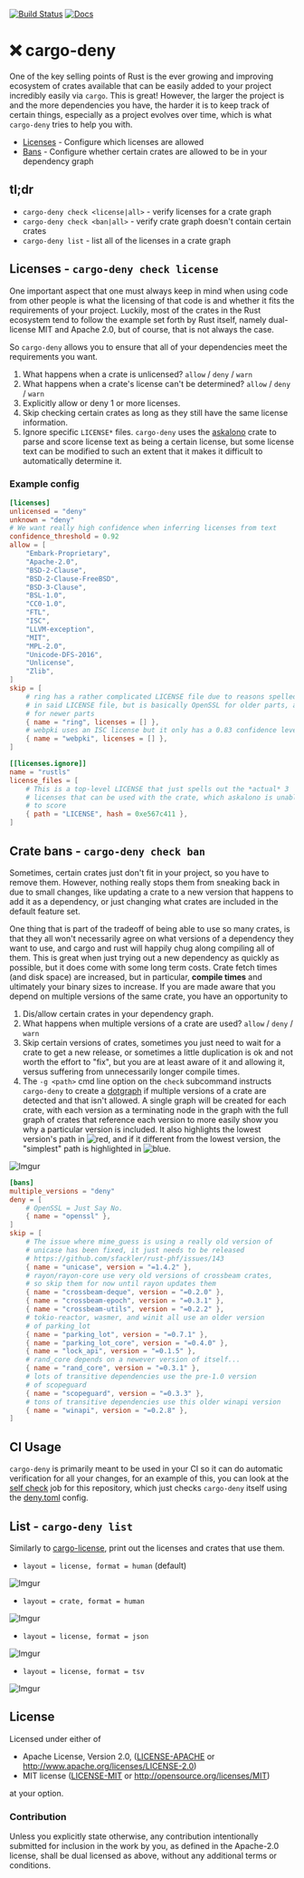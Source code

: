 [![Build Status](https://travis-ci.com/EmbarkStudios/cargo-deny.svg?branch=master)](https://travis-ci.com/EmbarkStudios/cargo-deny)
[![Docs](https://docs.rs/cargo-deny/badge.svg)](https://docs.rs/cargo-deny)

# ❌ cargo-deny

One of the key selling points of Rust is the ever growing and improving ecosystem of crates
available that can be easily added to your project incredibly easily via `cargo`. This is great!
However, the larger the project is and the more dependencies you have, the harder it is to keep
track of certain things, especially as a project evolves over time, which is what `cargo-deny` tries to help
you with.

* [Licenses](#licenses) - Configure which licenses are allowed
* [Bans](#crate-bans) - Configure whether certain crates are allowed to be in your dependency graph

## tl;dr

* `cargo-deny check <license|all>` - verify licenses for a crate graph
* `cargo-deny check <ban|all>` - verify crate graph doesn't contain certain crates
* `cargo-deny list` - list all of the licenses in a crate graph

## Licenses - `cargo-deny check license`

One important aspect that one must always keep in mind when using code from other people is what the licensing
of that code is and whether it fits the requirements of your project. Luckily, most of the crates in the Rust
ecosystem tend to follow the example set forth by Rust itself, namely dual-license MIT and Apache 2.0, but of
course, that is not always the case. 

So `cargo-deny` allows you to ensure that all of your dependencies meet the requirements you want.

1. What happens when a crate is unlicensed? `allow` / `deny` / `warn`
1. What happens when a crate's license can't be determined? `allow` / `deny` / `warn`
1. Explicitly allow or deny 1 or more licenses.
1. Skip checking certain crates as long as they still have the same license information.
1. Ignore specific `LICENSE*` files. `cargo-deny` uses the [askalono](https://github.com/amzn/askalono) crate
to parse and score license text as being a certain license, but some license text can be modified to such
an extent that it makes it difficult to automatically determine it.

### Example config

```toml
[licenses]
unlicensed = "deny"
unknown = "deny"
# We want really high confidence when inferring licenses from text
confidence_threshold = 0.92
allow = [
    "Embark-Proprietary",
    "Apache-2.0",
    "BSD-2-Clause",
    "BSD-2-Clause-FreeBSD",
    "BSD-3-Clause",
    "BSL-1.0",
    "CC0-1.0",
    "FTL",
    "ISC",
    "LLVM-exception",
    "MIT",
    "MPL-2.0",
    "Unicode-DFS-2016",
    "Unlicense",
    "Zlib",
]
skip = [
    # ring has a rather complicated LICENSE file due to reasons spelled out
    # in said LICENSE file, but is basically OpenSSL for older parts, and ISC
    # for newer parts
    { name = "ring", licenses = [] },
    # webpki uses an ISC license but it only has a 0.83 confidence level
    { name = "webpki", licenses = [] },
]

[[licenses.ignore]]
name = "rustls"
license_files = [
    # This is a top-level LICENSE that just spells out the *actual* 3
    # licenses that can be used with the crate, which askalono is unable
    # to score
    { path = "LICENSE", hash = 0xe567c411 },
]
```

## Crate bans - `cargo-deny check ban`

Sometimes, certain crates just don't fit in your project, so you have to remove them. However,
nothing really stops them from sneaking back in due to small changes, like updating a crate to
a new version that happens to add it as a dependency, or just changing what crates are included
in the default feature set.

One thing that is part of the tradeoff of being able to use so many crates, is that they all won't
necessarily agree on what versions of a dependency they want to use, and cargo and rust will happily
chug along compiling all of them.  This is great when just trying out a new dependency as quickly as
possible, but it does come with some long term costs. Crate fetch times (and disk space) are increased,
but in particular, **compile times** and ultimately your binary sizes to increase. If you are made aware 
that you depend on multiple versions of the same crate, you have an opportunity to 

1. Dis/allow certain crates in your dependency graph.
1. What happens when multiple versions of a crate are used? `allow` / `deny` / `warn`
1. Skip certain versions of crates, sometimes you just need to wait for a crate
to get a new release, or sometimes a little duplication is ok and not worth the effort
to "fix", but you are at least aware of it and allowing it, versus suffering from
unnecessarily longer compile times.
1. The `-g <path>` cmd line option on the `check` subcommand instructs `cargo-deny` to create
a [dotgraph](https://www.graphviz.org/) if multiple versions of a crate are detected and that
isn't allowed. A single graph will be created for each crate, with each version as a terminating
node in the graph with the full graph of crates that reference each version to more easily
show you why a particular version is included. It also highlights the lowest version's path
in ![red](https://placehold.it/15/ff0000/000000?text=+), and if it different from the lowest version,
the "simplest" path is highlighted in ![blue](https://placehold.it/15/0000FF/000000?text=+).

![Imgur](https://i.imgur.com/xtarzeU.png)

```toml
[bans]
multiple_versions = "deny"
deny = [
    # OpenSSL = Just Say No.
    { name = "openssl" },
]
skip = [
    # The issue where mime_guess is using a really old version of
    # unicase has been fixed, it just needs to be released
    # https://github.com/sfackler/rust-phf/issues/143
    { name = "unicase", version = "=1.4.2" },
    # rayon/rayon-core use very old versions of crossbeam crates,
    # so skip them for now until rayon updates them
    { name = "crossbeam-deque", version = "=0.2.0" },
    { name = "crossbeam-epoch", version = "=0.3.1" },
    { name = "crossbeam-utils", version = "=0.2.2" },
    # tokio-reactor, wasmer, and winit all use an older version
    # of parking_lot
    { name = "parking_lot", version = "=0.7.1" },
    { name = "parking_lot_core", version = "=0.4.0" },
    { name = "lock_api", version = "=0.1.5" },
    # rand_core depends on a newever version of itself...
    { name = "rand_core", version = "=0.3.1" },
    # lots of transitive dependencies use the pre-1.0 version
    # of scopeguard
    { name = "scopeguard", version = "=0.3.3" },
    # tons of transitive dependencies use this older winapi version
    { name = "winapi", version = "=0.2.8" },
]
```

## CI Usage

`cargo-deny` is primarily meant to be used in your CI so it can do automatic verification for all
your changes, for an example of this, you can look at the [self check](https://github.com/EmbarkStudios/cargo-deny/blob/master/.travis.yml#L77-L87) job for this repository, which just checks `cargo-deny` itself using
the [deny.toml](deny.toml) config.

## List - `cargo-deny list`

Similarly to [cargo-license](https://github.com/onur/cargo-license), print out the licenses and crates
that use them.

* `layout = license, format = human` (default)

![Imgur](https://i.imgur.com/Iejfc7h.png)

* `layout = crate, format = human`

![Imgur](https://i.imgur.com/zZdcFXI.png)

* `layout = license, format = json`

![Imgur](https://i.imgur.com/wC2R0ym.png)

* `layout = license, format = tsv`

![Imgur](https://i.imgur.com/14l8a5K.png)

## License

Licensed under either of

* Apache License, Version 2.0, ([LICENSE-APACHE](LICENSE-APACHE) or http://www.apache.org/licenses/LICENSE-2.0)
* MIT license ([LICENSE-MIT](LICENSE-MIT) or http://opensource.org/licenses/MIT)

at your option.

### Contribution

Unless you explicitly state otherwise, any contribution intentionally
submitted for inclusion in the work by you, as defined in the Apache-2.0
license, shall be dual licensed as above, without any additional terms or
conditions.
